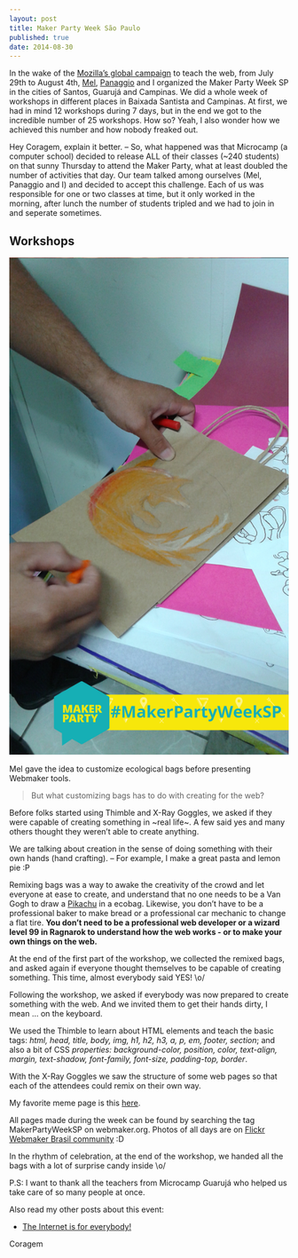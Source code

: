 ```yaml
---
layout: post
title: Maker Party Week São Paulo
published: true
date: 2014-08-30
---
```

In the wake of the [Mozilla’s global campaign](https://learning.mozilla.org/en-US/events) to teach the web, from July 29th to August 4th, [Mel](https://twitter.com/mel__), [Panaggio](https://twitter.com/panaggio) and I organized the Maker Party Week SP in the cities of Santos, Guarujá and Campinas.
We did a whole week of workshops in different places in Baixada Santista and Campinas. At first, we had in mind 12 workshops during 7 days, but in the end we got to the incredible number of 25 workshops. How so? Yeah, I also wonder how we achieved this number and how nobody freaked out.

Hey Coragem, explain it better. – So, what happened was that Microcamp (a computer school) decided to release ALL of their classes (~240 students) on that sunny Thursday to attend the Maker Party, what at least doubled the number of activities that day. Our team talked among ourselves (Mel, Panaggio and I) and decided to accept this challenge. Each of us was responsible for one or two classes at time, but it only worked in the morning, after lunch the number of students tripled and we had to join in and seperate sometimes.

## Workshops

![Logo do Firefox sendo desenhado numa ecobag :D](https://raw.githubusercontent.com/Coragem/blog/gh-pages/_posts/img/makerpartyweeksp/firefox-ecobag.jpg)

Mel gave the idea to customize ecological bags before presenting Webmaker tools.
 
> But what customizing bags  has to do with creating  for the web?

Before folks started using Thimble and X-Ray Goggles, we asked if they were capable of creating something in ~real life~. A few said yes and many others thought they weren’t able to create anything.

We are talking about creation in the sense of doing something with their own hands (hand crafting). – For example, I make a great pasta and lemon pie :P

Remixing bags was a way to awake the creativity of the crowd and let everyone at ease to create, and understand that no one needs to be a Van Gogh to draw a [Pikachu](https://www.flickr.com/photos/webmakerbrasil/14844080265/) in a ecobag. Likewise, you don’t have to be a professional baker to make bread or a professional car mechanic to change a flat tire. **You don’t need to be a professional web developer or a wizard level 99 in Ragnarok to understand how the web works - or to make your own things on the web.**

At the end of the first part of the workshop, we collected the remixed bags, and asked again if everyone thought themselves to be capable of creating something. This time, almost everybody said YES! \o/

Following the workshop, we asked if everybody was now prepared to create something with the web. And we invited them to get their hands dirty, I mean … on the keyboard.

We used the Thimble to learn about HTML elements and teach the basic tags: _html, head, title, body, img, h1, h2, h3, a, p, em, footer, section_; and also a bit of CSS _properties: background-color, position, color, text-align, margin, text-shadow, font-family, font-size, padding-top, border_.

With the X-Ray Goggles we saw the structure of some web pages so that each of the attendees could remix on their own way.

My favorite meme page is this [here](https://coragem.makes.org/thimble/LTQzNTQyMDkyOA==/meme-maker-coragem).

All pages made during the week can be found by searching the tag MakerPartyWeekSP on webmaker.org.
Photos of all days are on [Flickr Webmaker Brasil community](https://www.flickr.com/photos/webmakerbrasil) :D

In the rhythm of celebration, at the end of the workshop, we handed all the bags with a lot of surprise candy inside \o/

P.S: I want to thank all the teachers from Microcamp Guarujá who helped us take care of so many people at once.

Also read my other posts about this event:

- [The Internet is for everybody!](https://coragem.github.io/blog/the-internet-is-for-everybody/)

Coragem
